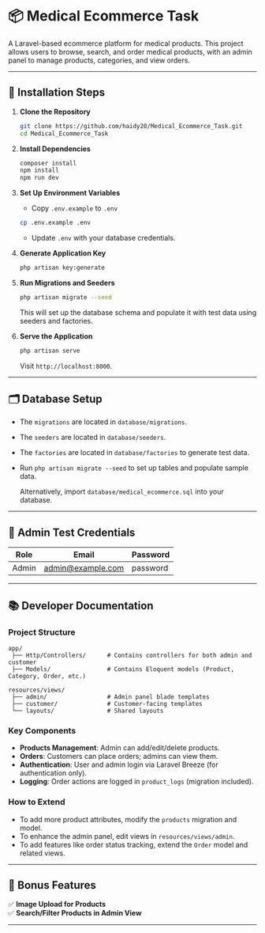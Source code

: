 
# 📦 Medical Ecommerce Task

A Laravel-based ecommerce platform for medical products. This project allows users to browse, search, and order medical products, with an admin panel to manage products, categories, and view orders.

---

## 🚀 Installation Steps

1. **Clone the Repository**
   ```bash
   git clone https://github.com/haidy20/Medical_Ecommerce_Task.git
   cd Medical_Ecommerce_Task
   ```

2. **Install Dependencies**
   ```bash
   composer install
   npm install
   npm run dev
   ```

3. **Set Up Environment Variables**
   - Copy `.env.example` to `.env`
   ```bash
   cp .env.example .env
   ```
   - Update `.env` with your database credentials.

4. **Generate Application Key**
   ```bash
   php artisan key:generate
   ```

5. **Run Migrations and Seeders**
   ```bash
   php artisan migrate --seed
   ```
   This will set up the database schema and populate it with test data using seeders and factories.
 

6. **Serve the Application**
   ```bash
   php artisan serve
   ```
   Visit `http://localhost:8000`.

---

## 🗂️ Database Setup
- The `migrations` are located in `database/migrations`.
- The `seeders` are located in `database/seeders`.
- The `factories` are located in `database/factories` to generate test data.
- Run `php artisan migrate --seed` to set up tables and populate sample data.
  
   Alternatively, import `database/medical_ecommerce.sql` into your database.

---

## 🔐 Admin Test Credentials
| Role   | Email             | Password  |
|--------|-------------------|-----------|
| Admin  | admin@example.com | password  |

---

## 📚 Developer Documentation

### Project Structure
```
app/
 ├── Http/Controllers/      # Contains controllers for both admin and customer
 ├── Models/                # Contains Eloquent models (Product, Category, Order, etc.)

resources/views/
 ├── admin/                 # Admin panel blade templates
 ├── customer/              # Customer-facing templates
 └── layouts/               # Shared layouts
```

### Key Components
- **Products Management**: Admin can add/edit/delete products.
- **Orders**: Customers can place orders; admins can view them.
- **Authentication**: User and admin login via Laravel Breeze (for authentication only).
- **Logging**: Order actions are logged in `product_logs` (migration included).

### How to Extend
- To add more product attributes, modify the `products` migration and model.
- To enhance the admin panel, edit views in `resources/views/admin`.
- To add features like order status tracking, extend the `Order` model and related views.

---

## 🎁 Bonus Features
✅ **Image Upload for Products**  
✅ **Search/Filter Products in Admin View**  

---
